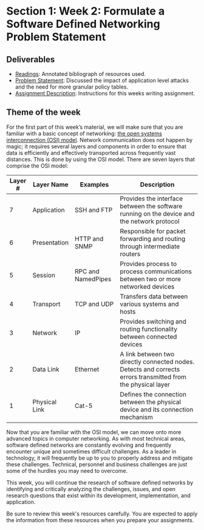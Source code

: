 # Section 1: Week 2: Formulate a Software Defined Networking Problem Statement

## Deliverables

- [Readings](Readings): Annotated bibliograph of resources used.
- [Problem Statement](Week2_SDNProblem.docx): Discussed the impact of application level attacks and the need for more granular policy tables.
- [Assignment Description](Assignment.md): Instructions for this weeks writing assignment.

## Theme of the week

For the first part of this week’s material, we will make sure that you are familiar with a basic concept of networking: [the open systems interconnection (OSI) model](Readings/OSI). Network communication does not happen by magic; it requires several layers and components in order to ensure that data is efficiently and effectively transported across frequently vast distances. This is done by using the OSI model. There are seven layers that comprise the OSI model:

|Layer # | Layer Name | Examples| Description|
|--------|----------  | ---------| ----------|
|7|Application| SSH and FTP| Provides the interface between the software running on the device and the network protocol|
|6|Presentation| HTTP and SNMP |  Responsible for packet forwarding and routing through intermediate routers|
|5|Session|RPC and NamedPipes| Provides process to process communications between two or more networked devices|
|4|Transport|TCP and UDP|Transfers data between various systems and hosts|
|3|Network|IP|Provides switching and routing functionality between connected devices|
|2|Data Link|Ethernet|A link between two directly connected nodes. Detects and corrects errors transmitted from the physical layer|
|1|Physical Link|Cat-5|Defines the connection between the physical device and its connection mechanism|

Now that you are familiar with the OSI model, we can move onto more advanced topics in computer networking. As with most technical areas, software defined networks are constantly evolving and frequently encounter unique and sometimes difficult challenges. As a leader in technology, it will frequently be up to you to properly address and mitigate these challenges. Technical, personnel and business challenges are just some of the hurdles you may need to overcome.

This week, you will continue the research of software defined networks by identifying and critically analyzing the challenges, issues, and open research questions that exist within its development, implementation, and application.

Be sure to review this week's resources carefully. You are expected to apply the information from these resources when you prepare your assignments.
